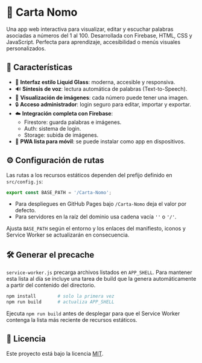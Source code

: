 # 🧊 Carta Nomo 

Una app web interactiva para visualizar, editar y escuchar palabras asociadas a números del 1 al 100. Desarrollada con Firebase, HTML, CSS y JavaScript. Perfecta para aprendizaje, accesibilidad o menús visuales personalizados.

## 🚀 Características

- 🎨 **Interfaz estilo Liquid Glass**: moderna, accesible y responsiva.
- 🔊 **Síntesis de voz**: lectura automática de palabras (Text-to-Speech).
- 🧾 **Visualización de imágenes**: cada número puede tener una imagen.
- 🔒 **Acceso administrador**: login seguro para editar, importar y exportar.
- ☁️ **Integración completa con Firebase**:
  - Firestore: guarda palabras e imágenes.
  - Auth: sistema de login.
  - Storage: subida de imágenes.
- 📱 **PWA lista para móvil**: se puede instalar como app en dispositivos.

## ⚙️ Configuración de rutas

Las rutas a los recursos estáticos dependen del prefijo definido en `src/config.js`:

```js
export const BASE_PATH = '/Carta-Nomo';
```

- Para despliegues en GitHub Pages bajo `/Carta-Nomo` deja el valor por defecto.
- Para servidores en la raíz del dominio usa cadena vacía `''` o `'/'`.

Ajusta `BASE_PATH` según el entorno y los enlaces del manifiesto, iconos y Service Worker se actualizarán en consecuencia.

## 🛠️ Generar el precache

`service-worker.js` precarga archivos listados en `APP_SHELL`. Para mantener esta lista al día se incluye una tarea de build que la genera automáticamente a partir del contenido del directorio.

```bash
npm install        # solo la primera vez
npm run build      # actualiza APP_SHELL
```

Ejecuta `npm run build` antes de desplegar para que el Service Worker contenga la lista más reciente de recursos estáticos.

## 📄 Licencia

Este proyecto está bajo la licencia [MIT](LICENSE).
